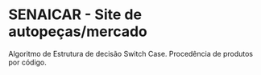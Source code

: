 # SENAICAR - Site de autopeças/mercado
Algoritmo de Estrutura de decisão Switch Case.
Procedência de produtos por código.
